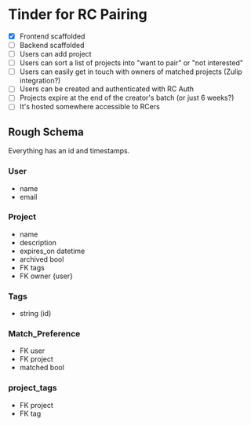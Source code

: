 # Tinder for RC Pairing

- [x] Frontend scaffolded
- [ ] Backend scaffolded
- [ ] Users can add project
- [ ] Users can sort a list of projects into "want to pair" or "not interested"
- [ ] Users can easily get in touch with owners of matched projects (Zulip integration?)
- [ ] Users can be created and authenticated with RC Auth
- [ ] Projects expire at the end of the creator's batch (or just 6 weeks?)
- [ ] It's hosted somewhere accessible to RCers

## Rough Schema
Everything has an id and timestamps.

### User
- name
- email

### Project
- name
- description
- expires_on datetime
- archived bool
- FK tags
- FK owner {user}

### Tags
- string (id)

### Match_Preference
- FK user
- FK project
- matched bool

### project_tags
- FK project
- FK tag

